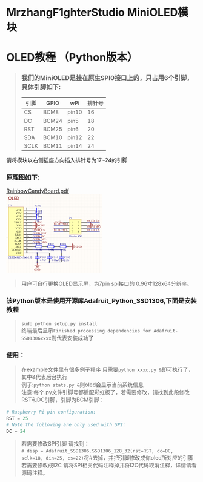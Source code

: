 # MrzhangF1ghterStudio MiniOLED模块
# OLED教程 （Python版本）
> ### 我们的MiniOLED是挂在原生SPI0接口上的，只占用6个引脚，具体引脚如下:
> |引脚|GPIO| wPi |排针号|
> |----|--- |-----|-----|
> |CS  |BCM8 |pin10| 16 |    
> |DC  |BCM24|pin5 | 18 |
> |RST |BCM25|pin6 | 20 |
> |SDA |BCM10|pin12| 22 |
> |SCLK|BCM11|pin14| 24 |
请将模块以右侧插座方向插入排针号为17~24的引脚
### 原理图如下:
[RainbowCandyBoard.pdf](https://github.com/MrzhangF1ghter/miniOLED/blob/master/schematic/miniOLED.pdf)<br>
<img src="https://github.com/MrzhangF1ghter/miniOLED/blob/master/schematic/miniOLED.png" width=50% height=50%/><br>
> 用户可自行更换OLED显示屏，为7pin spi接口的 0.96寸128x64分辨率。

### 该Python版本是使用开源库Adafruit_Python_SSD1306,下面是安装教程
> `sudo python setup.py install`<br>
> 终端最后显示`Finished processing dependencies for Adafruit-SSD1306xxxx`则代表安装成功了<br>
### 使用：
> 在example文件里有很多例子程序 只需要`python xxxx.py &`即可执行了，其中&代表后台执行<br>
> 例子:`python stats.py &`则oled会显示当前系统信息 <br> 
> 注意:每个.py文件引脚号都适配彩虹板了，若需要修改，请找到此段修改RST和DC引脚，引脚为BCM引脚：<br>
```Python
# Raspberry Pi pin configuration:
RST = 25
# Note the following are only used with SPI:
DC = 24
```
> 若需要修改SPI引脚 请找到：<br>
> `# disp = Adafruit_SSD1306.SSD1306_128_32(rst=RST, dc=DC, sclk=18, din=25, cs=22)`将#去掉，并把引脚修改成你oled所对应的引脚 <br>
> 若需要修改成I2C 请将SPI相关代码注释掉并将I2C代码取消注释，详情请看源码注释。<br>
